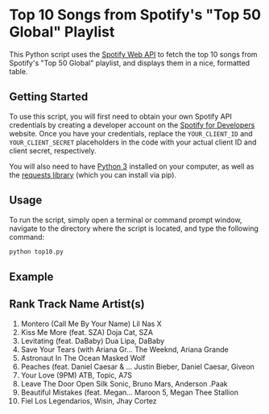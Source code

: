 # Top 10 Songs from Spotify's "Top 50 Global" Playlist

This Python script uses the [Spotify Web API](https://developer.spotify.com/documentation/web-api/) to fetch the top 10 songs from Spotify's "Top 50 Global" playlist, and displays them in a nice, formatted table.

## Getting Started

To use this script, you will first need to obtain your own Spotify API credentials by creating a developer account on the [Spotify for Developers](https://developer.spotify.com/) website. Once you have your credentials, replace the `YOUR_CLIENT_ID` and `YOUR_CLIENT_SECRET` placeholders in the code with your actual client ID and client secret, respectively.

You will also need to have [Python 3](https://www.python.org/downloads/) installed on your computer, as well as the [requests library](https://pypi.org/project/requests/) (which you can install via pip).

## Usage

To run the script, simply open a terminal or command prompt window, navigate to the directory where the script is located, and type the following command:

```python
python top10.py
```

## Example

Rank  Track Name                         Artist(s)
-------------------------------------------------------
1.    Montero (Call Me By Your Name)     Lil Nas X
2.    Kiss Me More (feat. SZA)           Doja Cat, SZA
3.    Levitating (feat. DaBaby)          Dua Lipa, DaBaby
4.    Save Your Tears (with Ariana Gr... The Weeknd, Ariana Grande
5.    Astronaut In The Ocean             Masked Wolf
6.    Peaches (feat. Daniel Caesar & ... Justin Bieber, Daniel Caesar, Giveon
7.    Your Love (9PM)                    ATB, Topic, A7S
8.    Leave The Door Open                Silk Sonic, Bruno Mars, Anderson .Paak
9.    Beautiful Mistakes (feat. Megan... Maroon 5, Megan Thee Stallion
10.   Fiel                                Los Legendarios, Wisin, Jhay Cortez

